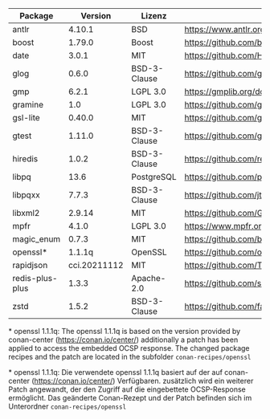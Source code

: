 | Package         | Version      | Lizenz       | Download-Link                                                        |
|-----------------|--------------|--------------|----------------------------------------------------------------------|
| antlr           | 4.10.1       | BSD          | https://www.antlr.org/download.html                                  |
| boost           | 1.79.0       | Boost        | https://github.com/boostorg/boost/tree/boost-1.79.0                  |
| date            | 3.0.1        | MIT          | https://github.com/HowardHinnant/date/tree/v3.0.1                    |
| glog            | 0.6.0        | BSD-3-Clause | https://github.com/google/glog/tree/v0.6.0                           |
| gmp             | 6.2.1        | LGPL 3.0     | https://gmplib.org/download/gmp/gmp-6.2.1.tar.lz                     |
| gramine         | 1.0          | LGPL 3.0     | https://github.com/gramineproject/gramine/releases/tag/v1.0          |
| gsl-lite        | 0.40.0       | MIT          | https://github.com/gsl-lite/gsl-lite/tree/v0.40.0                    |
| gtest           | 1.11.0       | BSD-3-Clause | https://github.com/google/googletest/releases/tag/release-1.11.0     |
| hiredis         | 1.0.2        | BSD-3-Clause | https://github.com/redis/hiredis/tree/v1.0.2                         |
| libpq           | 13.6         | PostgreSQL   | https://github.com/postgres/postgres/tree/REL_13_6/src/backend/libpq |
| libpqxx         | 7.7.3        | BSD-3-Clause | https://github.com/jtv/libpqxx/tree/7.7.3                            |
| libxml2         | 2.9.14       | MIT          | https://github.com/GNOME/libxml2/tree/v2.9.14                        |
| mpfr            | 4.1.0        | LGPL 3.0     | https://www.mpfr.org/mpfr-current/mpfr-4.1.0.tar.xz                  |
| magic_enum      | 0.7.3        | MIT          | https://github.com/build2-packaging/magic_enum/releases/tag/v0.7.3   |
| openssl*        | 1.1.1q       | OpenSSL      | https://github.com/openssl/openssl/tree/OpenSSL_1_1_1q               |
| rapidjson       | cci.20211112 | MIT          | https://github.com/Tencent/rapidjson                                 |
| redis-plus-plus | 1.3.3        | Apache-2.0   | https://github.com/sewenew/redis-plus-plus/tree/1.3.3                |
| zstd            | 1.5.2        | BSD-3-Clause | https://github.com/facebook/zstd/tree/v1.5.2                         |

 \* openssl 1.1.1q: The openssl 1.1.1q is based on the version provided by conan-center (https://conan.io/center/)
   additionally a patch has been applied to access the embedded OCSP response.
   The changed package recipes and the patch are located in the subfolder `conan-recipes/openssl`

 \* openssl 1.1.1q: Die verwendete openssl 1.1.1q basiert auf der auf conan-center (https://conan.io/center/) Verfügbaren.
   zusätzlich wird ein weiterer Patch angewandt, der den Zugriff auf die eingebettete OCSP-Response ermöglicht.
   Das geänderte Conan-Rezept und der Patch befinden sich im Unterordner `conan-recipes/openssl`
